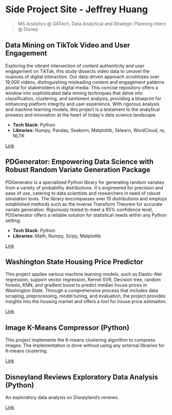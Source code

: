 # Side Project Site - Jeffrey Huang
> MS Analytics @ GATech, Data Analytical and Strategic Planning Intern @ Disney

## Data Mining on TikTok Video and User Engagement

Exploring the vibrant intersection of content authenticity and user engagement on TikTok, this study dissects video data to unravel the nuances of digital interaction. Our data-driven approach scrutinizes over 19,000 videos, distinguishing misleading content and engagement patterns pivotal for stakeholders in digital media. This concise repository offers a window into sophisticated data mining techniques that delve into classification, clustering, and sentiment analysis, providing a blueprint for enhancing platform integrity and user experience. With rigorous analysis and machine learning models, this project is a testament to the analytical prowess and innovation at the heart of today's data science landscape.

- **Tech Stack:** Python
- **Libraries:** Numpy, Pandas, Seaborn, Matplotlib, Sklearn, WordCloud, re, NLTK
  
[Link](https://github.com/jhuang678/Tiktok_Video)

## PDGenerator: Empowering Data Science with Robust Random Variate Generation Package

PDGenerator is a specialized Python library for generating random variates from a variety of probability distributions. It's engineered for precision and ease of use, catering to data scientists and researchers in need of robust simulation tools. The library encompasses over 15 distributions and employs established methods such as the Inverse Transform Theorem for accurate variate generation. Rigorously tested to meet a 95% confidence level, PDGenerator offers a reliable solution for statistical needs within any Python setting.

- **Tech Stack:** Python
- **Libraries:** Math, Numpy, Scipy, Matplotlib
  
[Link](https://github.com/jhuang678/Distribution_Generator)

## Washington State Housing Price Predictor

This project applies various machine learning models, such as Elastic-Net regression, support vector regression, Kernel SVR, Decision tree, random forests, KNN, and gradient boost to predict median house prices in Washington State. Through a comprehensive process that includes data scraping, preprocessing, model tuning, and evaluation, the project provides insights into the housing market and offers a tool for house price estimation.

[Link](https://github.com/jhuang678/WA_House_Price_Predictor)

## Image K-Means Compressor (Python)
This project implements the K-means clustering algorithm to compress images. The implementation is done without using any external libraries for K-means clustering.

[Link](https://github.com/jhuang678/Image_Compression)

## Disneyland Reviews Exploratory Data Analysis (Python)
An exploratory data analysis on Disneyland’s reviews.

[Link](https://github.com/jhuang678/Disneyland_Reviews_EDA)



